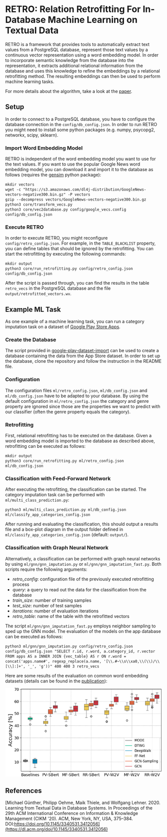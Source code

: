 # RETRO: Relation Retrofitting For In-Database Machine Learning on Textual Data
RETRO is a framework that provides tools to automatically extract text values from a PostgreSQL database, represent those text values by a continuous vector representation using a word embedding model.
In order to incorporate semantic knowledge from the database into the representation, it extracts additional relational information from the database and uses this knowledge to refine the embeddings by a relational retrofitting method.
The resulting embeddings can then be used to perform machine learning tasks.

For more details about the algorithm, take a look at the [paper](https://dl.acm.org/doi/10.1145/3340531.3412056).

## Setup

In order to connect to a PostgreSQL database, you have to configure the database connection in the `config/db_config.json`.
In order to run RETRO you might need to install some python packages (e.g. numpy, psycopg2, networkx, scipy, sklearn).

### Import Word Embedding Model
RETRO is independent of the word embedding model you want to use for the text values.
If you want to use the popular Google News word embedding model, you can download it and import it to the database as follows (requires the [gensim](https://radimrehurek.com/gensim/) python package):
```
mkdir vectors
wget -c "https://s3.amazonaws.com/dl4j-distribution/GoogleNews-vectors-negative300.bin.gz" -P vectors
gzip --decompress vectors/GoogleNews-vectors-negative300.bin.gz
python3 core/transform_vecs.py
python3 core/vec2database.py config/google_vecs.config config/db_config.json
```

### Execute RETRO

In order to execute RETRO, you might reconfigure `config/retro_config.json`.
For example, in the `TABLE_BLACKLIST` property, you can define tables that should be ignored by the retrofitting.
You can start the retrofitting by executing the following commands:
```
mkdir output
python3 core/run_retrofitting.py config/retro_config.json config/db_config.json
```
After the script is passed through, you can find the results in the table `retro_vecs` in the PostgreSQL database and the file `output/retrofitted_vectors.wv`.

## Example ML Task

As one example of a machine learning task, you can run a category imputation task on a dataset of [Google Play Store Apps](https://www.kaggle.com/lava18/google-play-store-apps).

### Create the Database

The script provided in [google-play-dataset-import](https://github.com/guenthermi/google-play-dataset-import) can be used to create a database containing the data from the App Store dataset.
In order to set up the database, clone the repository and follow the instruction in the README file.

### Configuration

The configuration files `ml/retro_config.json`, `ml/db_config.json` and `ml/db_config.json` have to be adapted to your database.
By using the default configuration in `ml/retro_config.json` the category and genre property are ignored since those are the properties we want to predict with our classifier (often the genre property equals the category).

### Retrofitting

First, relational retrofitting has to be executed on the database.
Given a word embedding model is imported to the database as described above, retrofitting can be executed as follows:

```
mkdir output
python3 core/run_retrofitting.py ml/retro_config.json ml/db_config.json
```

### Classification with Feed-Forward Network

After executing the retrofitting, the classification can be started.
The category imputation task can be performed with `ml/multi_class_prediction.py`:

```
python3 ml/multi_class_prediction.py ml/db_config.json ml/classify_app_categories_config.json
```

After running and evaluating the classification, this should output a results file and a box-plot diagram in the output folder defined in `ml/classify_app_categories_config.json` (default: `output/`).

### Classification with Graph Neural Network

Alternatively, a classification can be performed with graph neural networks by using `ml/gnn/gnn_imputation.py` or `ml/gnn/gnn_imputation_fast.py`.
Both scripts require the following arguments:
* *retro_config*: configuration file of the previously executed retrofitting process
* *query*: a query to read out the data for the classification from the database
* *train_size*: number of training samples
* *test_size*: number of test samples
* *iterations*: number of evaluation iterations
* *retro_table*: name of the table with the retrofitted vectors

The script `ml/gnn/gnn_imputation_fast.py` employs neighbor sampling to sped up the GNN model.
The evaluation of the models on the app database can be executed as follows:
```
python3 ml/gnn/gnn_imputation.py config/retro_config.json config/db_config.json "SELECT r.id, r.word, a.category_id, r.vector FROM apps AS a INNER JOIN {vec_table} AS r ON r.word = concat('apps.name#', regexp_replace(a.name, '[\\.#~\\s\\xa0,\\(\\)/\\[\\]:]+', '_', 'g'))" 400 400 3 retro_vecs
```

Here are some results of the evaluation on common word embedding datasets (details can be found in the [publication](https://dl.acm.org/doi/10.1145/3340531.3412056)):

![Missing Value Imputation of Google Play Store Apps](ml/evaluation_results.png)

## References
[Michael Günther, Philipp Oehme, Maik Thiele, and Wolfgang Lehner. 2020. Learning from Textual Data in Database Systems. In Proceedings of the 29th ACM International Conference on Information & Knowledge Management (CIKM '20). ACM, New York, NY, USA, 375–384. DOI:https://doi.org/10.1145/3340531.3412056](https://dl.acm.org/doi/10.1145/3340531.3412056)
